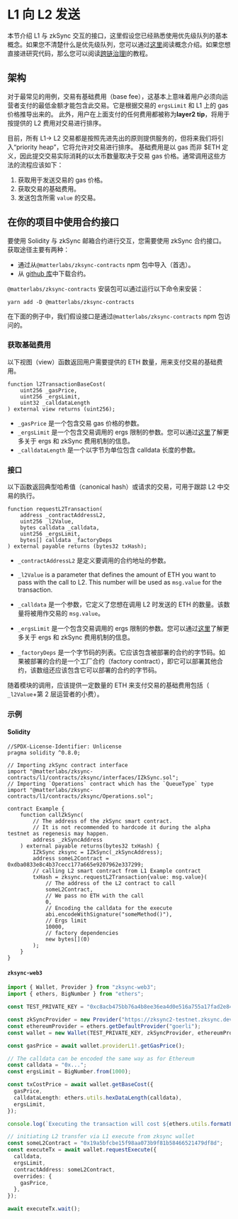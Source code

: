 # L1 向 L2 发送

本节介绍 L1 与 zkSync 交互的接口，这里假设您已经熟悉使用优先级队列的基本概念。如果您不清楚什么是优先级队列，您可以通过[这里](./l1-l2-interop.md#priority-queue)阅读概念介绍。如果您想直接进研究代码，那么您可以阅读[跨链治理l](../../tutorials/cross-chain-tutorial.md)的教程。

## 架构

对于最常见的用例，交易有基础费用（base fee），这基本上意味着用户必须向运营者支付的最低金额才能包含此交易。它是根据交易的 `ergsLimit` 和 L1 上的 gas 价格推导出来的。
此外，用户在上面支付的任何费用都被称为**layer2 tip**，将用于按提供的 L2 费用对交易进行排序。

目前，所有 L1-> L2 交易都是按照先进先出的原则提供服务的，但将来我们将引入“priority heap”，它将允许对交易进行排序。
基础费用是以 gas 而非 $ETH 定义，因此提交交易实际消耗的以太币数量取决于交易 gas 价格。通常调用这些方法的流程应该如下：

1. 获取用于发送交易的 gas 价格。
2. 获取交易的基础费用。
3. 发送包含所需 `value` 的交易。

## 在你的项目中使用合约接口

要使用 Solidity 与 zkSync 邮箱合约进行交互，您需要使用 zkSync 合约接口。获取途径主要有两种：

- 通过从`@matterlabs/zksync-contracts` npm 包中导入（首选）。
- 从 [github 库](https://github.com/matter-labs/v2-testnet-contracts)中下载合约。

`@matterlabs/zksync-contracts` 安装包可以通过运行以下命令来安装：

```
yarn add -D @matterlabs/zksync-contracts
```

在下面的例子中，我们假设接口是通过`@matterlabs/zksync-contracts` npm 包访问的。

### 获取基础费用


以下视图（view）函数返回用户需要提供的 ETH 数量，用来支付交易的基础费用。

```solidity
function l2TransactionBaseCost(
    uint256 _gasPrice,
    uint256 _ergsLimit,
    uint32 _calldataLength
) external view returns (uint256);
```

- `_gasPrice` 是一个包含交易 gas 价格的参数。
- `_ergsLimit` 是一个包含交易调用的 ergs 限制的参数。您可以通过[这里](../transactions/fee-model.md)了解更多关于 ergs 和 zkSync 费用机制的信息。
- `_calldataLength` 是一个以字节为单位包含 calldata 长度的参数。

### 接口

以下函数返回典型哈希值（canonical hash）或请求的交易，可用于跟踪 L2 中交易的执行。

```solidity
function requestL2Transaction(
    address _contractAddressL2,
    uint256 _l2Value,
    bytes calldata _calldata,
    uint256 _ergsLimit,
    bytes[] calldata _factoryDeps
) external payable returns (bytes32 txHash);
```

- `_contractAddressL2` 是定义要调用的合约地址的参数。
- `_l2Value` is a parameter that defines the amount of ETH you want to pass with the call to L2. This number will be used as `msg.value` for the transaction.
- `_calldata` 是一个参数，它定义了您想在调用 L2 时发送的 ETH 的数量。该数量将被用作交易的 `msg.value`。
- `_ergsLimit` 是一个包含交易调用的 ergs 限制的参数。您可以通过[这里](../transactions/fee-model.md)了解更多关于 ergs 和 zkSync 费用机制的信息。

- `_factoryDeps` 是一个字节码的列表。它应该包含被部署的合约的字节码。如果被部署的合约是一个工厂合约（factory contract），即它可以部署其他合约，该数组还应该包含它可以部署的合约的字节码。

随着模块的调用，应该提供一定数量的 ETH 来支付交易的基础费用包括（ `_l2Value`+第 2 层运营者的小费）。

### 示例

#### Solidity

```solidity
//SPDX-License-Identifier: Unlicense
pragma solidity ^0.8.0;

// Importing zkSync contract interface
import "@matterlabs/zksync-contracts/l1/contracts/zksync/interfaces/IZkSync.sol";
// Importing `Operations` contract which has the `QueueType` type
import "@matterlabs/zksync-contracts/l1/contracts/zksync/Operations.sol";

contract Example {
    function callZkSync(
        // The address of the zkSync smart contract.
        // It is not recommended to hardcode it during the alpha testnet as regenesis may happen.
        address _zkSyncAddress
    ) external payable returns(bytes32 txHash) {
        IZkSync zksync = IZkSync(_zkSyncAddress);
        address someL2Contract = 0xdba0833e8c4b37cecc177a665e9207962e337299;
        // calling L2 smart contract from L1 Example contract
        txHash = zksync.requestL2Transaction{value: msg.value}(
            // The address of the L2 contract to call
            someL2Contract,
            // We pass no ETH with the call
            0,
            // Encoding the calldata for the execute
            abi.encodeWithSignature("someMethod()"),
            // Ergs limit
            10000,
            // factory dependencies
            new bytes[](0)
        );
    }
}
```

#### `zksync-web3`

```ts
import { Wallet, Provider } from "zksync-web3";
import { ethers, BigNumber } from "ethers";

const TEST_PRIVATE_KEY = "0xc8acb475bb76a4b8ee36ea4d0e516a755a17fad2e84427d5559b37b544d9ba5a";

const zkSyncProvider = new Provider("https://zksync2-testnet.zksync.dev");
const ethereumProvider = ethers.getDefaultProvider("goerli");
const wallet = new Wallet(TEST_PRIVATE_KEY, zkSyncProvider, ethereumProvider);

const gasPrice = await wallet.providerL1!.getGasPrice();

// The calldata can be encoded the same way as for Ethereum
const calldata = "0x...";
const ergsLimit = BigNumber.from(1000);

const txCostPrice = await wallet.getBaseCost({
  gasPrice,
  calldataLength: ethers.utils.hexDataLength(calldata),
  ergsLimit,
});

console.log(`Executing the transaction will cost ${ethers.utils.formatEther(txCostPrice)} ETH`);

// initiating L2 transfer via L1 execute from zksync wallet
const someL2Contract = "0x19a5bfcbe15f98aa073b9f81b58466521479df8d";
const executeTx = await wallet.requestExecute({
  calldata,
  ergsLimit,
  contractAddress: someL2Contract,
  overrides: {
    gasPrice,
  },
});

await executeTx.wait();
```
